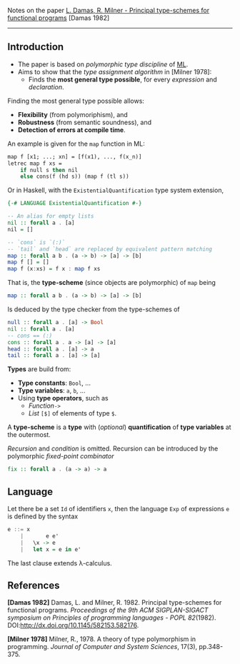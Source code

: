 Notes on the paper [L. Damas, R. Milner - Principal type-schemes for functional programs](http://steshaw.org/hm/milner-damas.pdf) [Damas 1982]

---

## Introduction

- The paper is based on *polymorphic type discipline* of [ML](http://www.cs.unc.edu/~stotts/144/ML/).
- Aims to show that the *type assignment algorithm* in [Milner 1978]:
  - Finds the **most general type possible**, for every *expression* and *declaration*.

Finding the most general type possible allows:

- **Flexibility** (from polymoriphism), and
- **Robustness** (from semantic soundness), and
- **Detection of errors at compile time**.

An example is given for the `map` function in ML:

```ml
map f [x1; ...; xn] = [f(x1), ..., f(x_n)]
letrec map f xs =
	if null s then nil
	else cons(f (hd s)) (map f (tl s))
```

Or in Haskell, with the `ExistentialQuantification` type system extension,

```haskell
{-# LANGUAGE ExistentialQuantification #-}

-- An alias for empty lists
nil :: forall a . [a]
nil = []

-- `cons` is `(:)`
-- `tail` and `head` are replaced by equivalent pattern matching
map :: forall a b . (a -> b) -> [a] -> [b]
map f [] = []
map f (x:xs) = f x : map f xs
```

That is, the **type-scheme** (since objects are polymorphic) of `map` being

```haskell
map :: forall a b . (a -> b) -> [a] -> [b]
```

Is deduced by the type checker from the type-schemes of

```haskell
null :: forall a . [a] -> Bool
nil :: forall a . [a]
-- cons == (:)
cons :: forall a . a -> [a] -> [a]
head :: forall a . [a] -> a
tail :: forall a . [a] -> [a]
```

**Types** are build from:

- **Type constants**: `Bool`, ...
- **Type variables**: `a`, `b`, ...
- Using **type operators**, such as
  - *Function*`->`
  - *List* `[$]` of elements of type `$`.

A **type-scheme** is a **type** with (*optional*) **quantification** of **type variables** at the outermost.

*Recursion* and *condition* is omitted. Recursion can be introduced by the polymorphic *fixed-point combinator*

```haskell
fix :: forall a . (a -> a) -> a
```

## Language

Let there be a set `Id` of identifiers `x`, then the language `Exp` of expressions `e` is defined by the syntax

```haskell
e ::= x
	|		e e'
	|   \x -> e
	| 	let x = e in e'
```

The last clause extends λ-calculus.

## References

**[Damas 1982]** Damas, L. and Milner, R. 1982. Principal type-schemes for functional programs. *Proceedings of the 9th ACM SIGPLAN-SIGACT symposium on Principles of programming languages - POPL 82*(1982). DOI:http://dx.doi.org/10.1145/582153.582176.

**[Milner 1978]** Milner, R., 1978. A theory of type polymorphism in programming. *Journal of Computer and System Sciences*, 17(3), pp.348-375.

